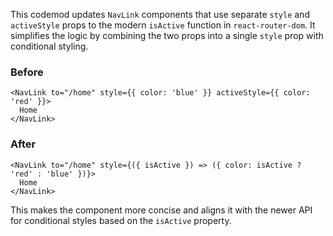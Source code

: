 
This codemod updates `NavLink` components that use separate `style` and `activeStyle` props to the modern `isActive` function in `react-router-dom`. It simplifies the logic by combining the two props into a single `style` prop with conditional styling.

### Before

```tsx
<NavLink to="/home" style={{ color: 'blue' }} activeStyle={{ color: 'red' }}>
  Home
</NavLink>
```

### After

```tsx
<NavLink to="/home" style={({ isActive }) => ({ color: isActive ? 'red' : 'blue' })}>
  Home
</NavLink>
```

This makes the component more concise and aligns it with the newer API for conditional styles based on the `isActive` property.